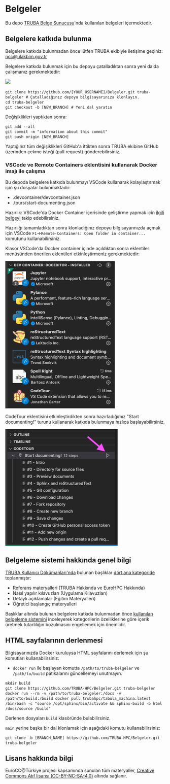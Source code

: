 # Belgeler

Bu depo [TRUBA Belge Sunucusu](http://docs.truba.gov.tr)'nda kullanılan belgeleri içermektedir.

## Belgelere katkıda bulunma

Belgelere katkıda bulunmadan önce lütfen TRUBA ekibiyle iletişime geçiniz: ncc@ulakbim.gov.tr

Belgelere katkıda bulunmak için bu depoyu çatalladıktan sonra yeni dalda çalışmanız gerekmektedir:

![](fork.png)

```
git clone https://github.com/[YOUR_USERNAME]/Belgeler.git truba-belgeler # Çatalladığınız depoyu bilgisayarınıza klonlayın.
cd truba-belgeler
git checkout -b [NEW_BRANCH] # Yeni dal yaratın
```

Değişiklikleri yaptıktan sonra:

```
git add --all
git commit -m "information about this commit"
git push origin [NEW_BRANCH]
```

Yaptığınız tüm değişiklikleri GitHub'a ittikten sonra TRUBA ekibine GitHub üzerinden çekme isteği (pull request) gönderebilirsiniz.

### VSCode ve Remote Containers eklentisini kullanarak Docker imajı ile çalışma

Bu depoda belgelere katkıda bulunmayı VSCode kullanarak kolaylaştırmak için şu dosyalar bulunmaktadır:
- .devcontainer/devcontainer.json
- .tours/start-documenting.json

Hazırlık: VSCode'da Docker Container içerisinde geliştirme yapmak için [ilgili belgeyi](https://code.visualstudio.com/docs/remote/containers) takip edebilirsiniz.

Hazırlığı tamamladıktan sonra klonladığınız depoyu bilgisayarınızda açmak için VSCode `F1`&rarr;`Remote-Containers: Open folder in container...` komutunu kullanabilirsiniz.

Klasör VSCode'da Docker container içinde açıldıktan sonra eklentiler menüsünden önerilen eklentileri etkinleştirmeniz gerekmektedir:

![](remote-container-extensions.png)

CodeTour eklentisini etkinleştirdikten sonra hazırladığımız "Start documenting!" turunu kullanarak katkıda bulunmaya hızlıca başlayabilirsiniz.

![](codetour.png)

## Belgeleme sistemi hakkında genel bilgi

[TRUBA Kullanıcı Dökümanları'nda](https://docs.truba.gov.tr) bulunan başlıklar [dört ana kategoride](https://diataxis.fr/) toplanmıştır:
- Referans materyalleri (TRUBA Hakkında ve EuroHPC Hakkında)
- Nasıl yapılır kılavuzları (Uygulama Kılavuzları)
- Detaylı açıklamalar (Eğitim Materyalleri)
- Öğretici başlangıç materyalleri

Başlıklar altında bulunan belgelere katkıda bulunmadan önce [kullanılan belgeleme sistemini](https://www.youtube.com/watch?v=t4vKPhjcMZg) inceleyerek kategorilerin özelliklerine göre içerik üretmek tutarlılığın bozulmasını engellemek için önemlidir.

## HTML sayfalarının derlenmesi

Bilgisayarınızda Docker kuruluysa HTML sayfalarını derlemek için şu komutları kullanabilirsiniz:
- ``docker run`` ile başlayan komutta ``/path/to/truba-belgeler`` ve ``/path/to/build`` patikalarını güncellemeyi unutmayın.

```
mkdir build
git clone https://github.com/TRUBA-HPC/Belgeler.git truba-belgeler
docker run --rm -v /path/to/truba-belgeler:/docs -v /path/to/build:/build docker pull trubahpc/tabula_machina:latest /bin/bash -c "source /opt/sphinx/bin/activate && sphinx-build -b html /docs/source /build"
```

Derlenen dosyaları ``build`` klasöründe bulabilirsiniz.

``main`` yerine başka bir dal klonlamak için aşağıdaki komutu kullanabilirsiniz:

```
git clone -b [BRANCH_NAME] https://github.com/TRUBA-HPC/Belgeler.git truba-belgeler
```

## Lisans hakkında bilgi

EuroCC@Türkiye projesi kapsamında sunulan tüm materyaller, [Creative Commons Atıf lisansı (CC-BY-NC-SA-4.0)](https://creativecommons.org/licenses/by-nc-sa/4.0/) altında sağlanır. 
